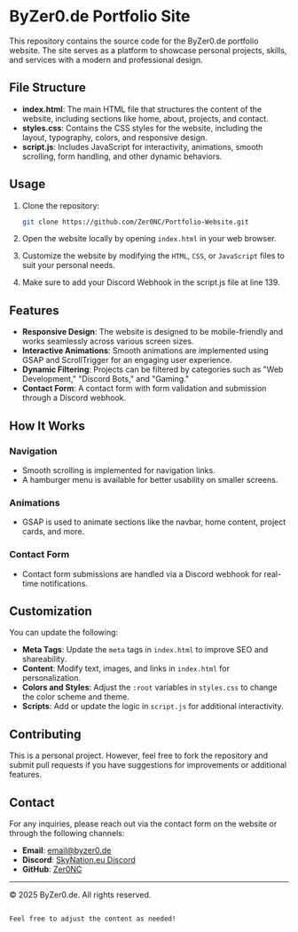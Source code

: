 # ByZer0.de Portfolio Site

This repository contains the source code for the ByZer0.de portfolio website. The site serves as a platform to showcase personal projects, skills, and services with a modern and professional design.

## File Structure

- **index.html**: The main HTML file that structures the content of the website, including sections like home, about, projects, and contact.
- **styles.css**: Contains the CSS styles for the website, including the layout, typography, colors, and responsive design.
- **script.js**: Includes JavaScript for interactivity, animations, smooth scrolling, form handling, and other dynamic behaviors.

## Usage

1. Clone the repository:
   ```bash
   git clone https://github.com/Zer0NC/Portfolio-Website.git
   ```

2. Open the website locally by opening `index.html` in your web browser.

3. Customize the website by modifying the `HTML`, `CSS`, or `JavaScript` files to suit your personal needs.

4. Make sure to add your Discord Webhook in the script.js file at line 139.

## Features

- **Responsive Design**: The website is designed to be mobile-friendly and works seamlessly across various screen sizes.
- **Interactive Animations**: Smooth animations are implemented using GSAP and ScrollTrigger for an engaging user experience.
- **Dynamic Filtering**: Projects can be filtered by categories such as "Web Development," "Discord Bots," and "Gaming."
- **Contact Form**: A contact form with form validation and submission through a Discord webhook.

## How It Works

### Navigation
- Smooth scrolling is implemented for navigation links.
- A hamburger menu is available for better usability on smaller screens.

### Animations
- GSAP is used to animate sections like the navbar, home content, project cards, and more.

### Contact Form
- Contact form submissions are handled via a Discord webhook for real-time notifications.

## Customization

You can update the following:
- **Meta Tags**: Update the `meta` tags in `index.html` to improve SEO and shareability.
- **Content**: Modify text, images, and links in `index.html` for personalization.
- **Colors and Styles**: Adjust the `:root` variables in `styles.css` to change the color scheme and theme.
- **Scripts**: Add or update the logic in `script.js` for additional interactivity.

## Contributing

This is a personal project. However, feel free to fork the repository and submit pull requests if you have suggestions for improvements or additional features.

## Contact

For any inquiries, please reach out via the contact form on the website or through the following channels:
- **Email**: [email@byzer0.de](mailto:email@byzer0.de)
- **Discord**: [SkyNation.eu Discord](https://discord.byzer0.de)
- **GitHub**: [Zer0NC](https://github.com/Zer0NC)

---

© 2025 ByZer0.de. All rights reserved.
```

Feel free to adjust the content as needed!
